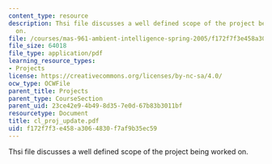 ```yaml
---
content_type: resource
description: Thsi file discusses a well defined scope of the project being worked
  on.
file: /courses/mas-961-ambient-intelligence-spring-2005/f172f7f3e458a3064830f7af9b35ec59_cl_proj_update.pdf
file_size: 64018
file_type: application/pdf
learning_resource_types:
- Projects
license: https://creativecommons.org/licenses/by-nc-sa/4.0/
ocw_type: OCWFile
parent_title: Projects
parent_type: CourseSection
parent_uid: 23ce42e9-4b49-8d35-7e0d-67b83b3011bf
resourcetype: Document
title: cl_proj_update.pdf
uid: f172f7f3-e458-a306-4830-f7af9b35ec59
---
```

Thsi file discusses a well defined scope of the project being worked on.